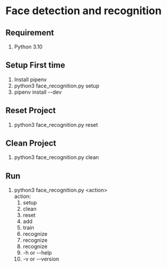 # Face detection and recognition
## Requirement
1. Python 3.10

## Setup First time
1. Install pipenv
2. python3 face_recognition.py setup
3. pipenv install --dev

## Reset Project
1. python3 face_recognition.py reset

## Clean Project
1. python3 face_recognition.py clean

## Run
1. python3 face_recognition.py \<action\>\
    action:
    1. setup
    2. clean
    3. reset
    4. add
    5. train
    6. recognize
    7. recognize
    8. recognize
    9. -h or --help
    10. -v or --version
